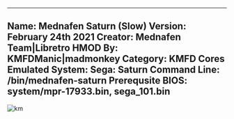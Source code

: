 -----------------------
Name: Mednafen Saturn (Slow)
Version: February 24th 2021
Creator: Mednafen Team|Libretro
HMOD By: KMFDManic|madmonkey
Category: KMFD Cores
Emulated System: Sega: Saturn
Command Line: /bin/mednafen-saturn
Prerequsite BIOS: system/mpr-17933.bin, sega_101.bin
-----------------------
![km](https://i.imgur.com/SNECGBd.png)
